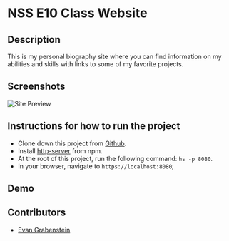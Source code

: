 # NSS E10 Class Website

## Description
This is my personal biography site where you can find information on my abilities and skills with links to some of my favorite projects.


## Screenshots
![Site Preview](#)

## Instructions for how to run the project
* Clone down this project from [Github](#).
* Install [http-server](https://www.npmjs.com/package/http-server) from npm.
* At the root of this project, run the following command: `hs -p 8080`.
* In your browser, navigate to `https://localhost:8080`;

## Demo


## Contributors
* [Evan Grabenstein](https://github.com/evangdesigns)
